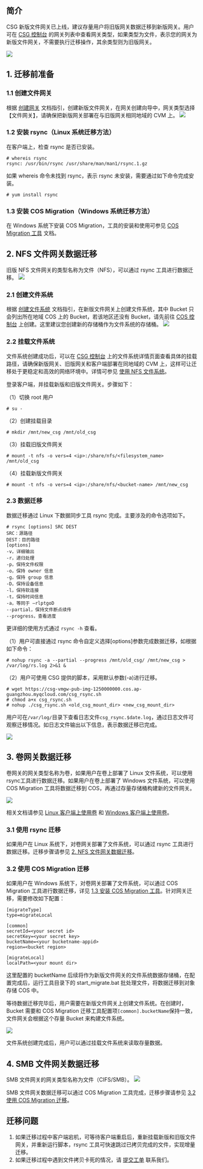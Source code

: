 ## 简介

CSG 新版文件网关已上线，建议存量用户将旧版网关数据迁移到新版网关。用户可在 [CSG 控制台](https://console.cloud.tencent.com/csg) 的网关列表中查看网关类型，如果类型为文件，表示您的网关为新版文件网关，不需要执行迁移操作，其余类型则为旧版网关。

![](https://main.qcloudimg.com/raw/9c09dc8220b36ad9d87b027f987fdfd4.png)

## 1. 迁移前准备

### 1.1 创建文件网关

根据 [创建网关](https://cloud.tencent.com/document/product/581/9480) 文档指引，创建新版文件网关，在网关创建向导中，网关类型选择【文件网关】，请确保把新版网关部署在与旧版网关相同地域的 CVM 上。
![](https://main.qcloudimg.com/raw/5728ff23fcc94da4e040e7e68167c7f2.png)

### 1.2  安装 rsync（Linux 系统迁移方法）

在客户端上，检查 rsync 是否已安装。

```shell
# whereis rsync
rsync: /usr/bin/rsync /usr/share/man/man1/rsync.1.gz 
```

如果 whereis 命令未找到 rsync，表示 rsync 未安装，需要通过如下命令完成安装。

```shell
# yum install rsync
```

<span id=cos-migration>

### 1.3  安装 COS Migration（Windows 系统迁移方法）

在 Windows 系统下安装 COS Migration，工具的安装和使用可参见 [COS Migration 工具](https://cloud.tencent.com/document/product/436/15392) 文档。

<span id="nfs"></span>


## 2. NFS 文件网关数据迁移

旧版 NFS 文件网关的类型名称为文件（NFS），可以通过 rsync 工具进行数据迁移。
![](https://main.qcloudimg.com/raw/88527a4e045d665651ce6c11ffd725ea.png)

### 2.1 创建文件系统

根据 [创建文件系统](https://cloud.tencent.com/document/product/581/9770) 文档指引，在新版文件网关上创建文件系统，其中 Bucket 只会列出所在地域 COS 上的 Bucket，若该地区还没有 Bucket，请先前往 [COS 控制台](https://console.cloud.tencent.com/cos5) 上创建。这里建议您创建新的存储桶作为文件系统的存储桶。
![](https://main.qcloudimg.com/raw/4317e6062190ae649e52aa8965d6352d.png)

### 2.2 挂载文件系统

文件系统创建成功后，可以在 [CSG 控制台](https://console.cloud.tencent.com/csg) 上的文件系统详情页面查看具体的挂载路径，请确保新版网关、旧版网关和客户端部署在同地域的 CVM 上，这样可让迁移处于更稳定和高效的网络环境中。详情可参见 [使用 NFS 文件系统](https://cloud.tencent.com/document/product/581/12274)。

登录客户端，并挂载新版和旧版文件网关。步骤如下：

（1）切换 root 用户

```shell
# su -
```

（2）创建挂载目录

```shell
# mkdir /mnt/new_csg /mnt/old_csg
```

（3）挂载旧版文件网关

```shell
# mount -t nfs -o vers=4 <ip>:/share/nfs/<filesystem_name> /mnt/old_csg
```

（4）挂载新版文件网关

```shell
# mount -t nfs -o vers=4 <ip>:/share/nfs/<bucket-name> /mnt/new_csg
```

### 2.3 数据迁移

数据迁移通过 Linux 下数据同步工具 rsync 完成。主要涉及的命令选项如下。

```shell
# rsync [options] SRC DEST
SRC：源路径
DEST：目的路径
[options]
-v，详细输出
-r，递归处理
-p，保持文件权限
-o，保持 owner 信息
-g，保持 group 信息
-D，保持设备信息
-l，保持软连接
-t，保持时间信息
-a，等同于 –rlptgoD
--partial，保持文件断点续传
--progress，查看进度
```

更详细的使用方式通过 `rsync -h` 查看。

（1）用户可直接通过 rsync 命令自定义选择[options]参数完成数据迁移，如根据如下命令：

```shell
# nohup rsync -a --partial --progress /mnt/old_csg/ /mnt/new_csg > /var/log/rs.log 2>&1 &
```

（2）用户可使用 CSG 提供的脚本，采用默认参数(-a)进行迁移。

```shell
# wget https://csg-vmgw-pub-img-1250000000.cos.ap-guangzhou.myqcloud.com/csg_rsync.sh
# chmod a+x csg_rsync.sh
# nohup ./csg_rsync.sh <old_csg_mount_dir> <new_csg_mount_dir>
```

用户可在`/var/log/`目录下查看日志文件`csg_rsync.$date.log`，通过日志文件可观察迁移情况。如日志文件输出以下信息，表示数据迁移已完成。

![](https://main.qcloudimg.com/raw/09ffa91461ff32b120542e743cbccfac.png)

## 3. 卷网关数据迁移

卷网关的网关类型名称为卷，如果用户在卷上部署了 Linux 文件系统，可以使用 rsync工具进行数据迁移。如果用户在卷上部署了 Windows 文件系统，可以使用 COS Migration 工具将数据迁移到 COS，再通过存量存储桶构建新的文件网关。

![](https://main.qcloudimg.com/raw/e690bd0563a6bad331a920936dbdd85c.png)

相关文档请参见 [Linux 客户端上使用卷](https://cloud.tencent.com/document/product/581/12272) 和 [Windows 客户端上使用卷](https://cloud.tencent.com/document/product/581/12273)。

### 3.1 使用 rsync 迁移

如果用户在 Linux 系统下，对卷网关部署了文件系统，可以通过 rsync 工具进行数据迁移。迁移步骤请参见 [2. NFS 文件网关数据迁移](#nfs)。

<span id=migration>

### 3.2 使用 COS Migration 迁移

如果用户在 Windows 系统下，对卷网关部署了文件系统，可以通过 COS Migration 工具进行数据迁移，详见 [1.3 安装 COS Migration 工具](#cos-migration)。针对网关迁移，需要修改如下配置：

```shell
[migrateType]
type=migrateLocal

[common]
secretId=<your secret id>
secretKey=<your secret key>
bucketName=<your bucketname-appid>
region=<bucket region>

[migrateLocal]
localPath=<your mount dir>
```

这里配置的 bucketName 后续将作为新版文件网关的文件系统数据存储桶，在配置完成后，运行工具目录下的 start_migrate.bat 批处理文件，将数据迁移到对象存储 COS 中。

等待数据迁移完毕后，用户需要在新版文件网关上创建文件系统。在创建时，Bucket 需要和 COS Migration 迁移工具配置项`[common].bucketName`保持一致，文件网关会根据这个存量 Bucket 来构建文件系统。

![](https://main.qcloudimg.com/raw/eb9ac092063a034e06742005634d5ff5.png)

文件系统创建完成后，用户可以通过挂载文件系统来读取存量数据。

## 4. SMB 文件网关数据迁移

SMB 文件网关的网关类型名称为文件（CIFS/SMB）。
![](https://main.qcloudimg.com/raw/c9f910a1ca712eaacafa087f6f6ee137.png)

SMB 文件网关数据迁移可以通过 COS Migration 工具完成，迁移步骤请参见 [3.2 使用 COS Migration 迁移](#migration)。

## 迁移问题

1. 如果迁移过程中客户端宕机，可等待客户端重启后，重新挂载新版和旧版文件网关，并重新运行脚本，rsync 工具可快速跳过已拷贝完成的文件，实现增量迁移。
2. 如果迁移过程中遇到文件拷贝卡死的情况，请 [提交工单](https://console.cloud.tencent.com/workorder/category) 联系我们。

